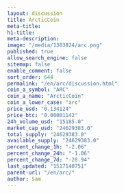 ```yaml
---
layout: discussion
title: ArcticCoin
meta-title: 
h1-title: 
meta-description: 
image: "/media/1383824/arc.png"
published: true
allow_search_engine: false
sitemap: false
enable_comment: false
sort_order: 644
permalink: "/en/arc/discussion.html"
coin_a_symbol: "ARC"
coin_a_name: "ArcticCoin"
coin_a_lower_case: "arc"
price_usd: "0.134124"
price_btc: "0.00001142"
24h_volume_usd: "15185.0"
market_cap_usd: "24629383.0"
total_supply: "24629383.0"
available_supply: "24629383.0"
percent_change_1h: "-2.06"
percent_change_24h: "-1.06"
percent_change_7d: "-28.94"
last_updated: "1517140751"
parent-url: "/en/arc/"
author: Sam
---
```


